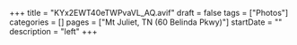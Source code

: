 +++
title = "KYx2EWT40eTWPvaVL_AQ.avif"
draft = false
tags = ["Photos"]
categories = []
pages = ["Mt Juliet, TN (60 Belinda Pkwy)"]
startDate = ""
description = "left"
+++
